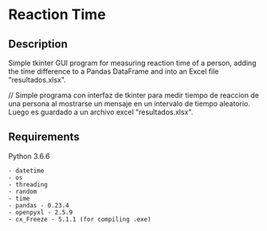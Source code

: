 # Reaction Time


## Description
Simple tkinter GUI program for measuring reaction time of a person, adding the time 
difference to a Pandas DataFrame and into an Excel file "resultados.xlsx". 

//
Simple programa con interfaz de tkinter para medir tiempo de reaccion de una persona al mostrarse
un mensaje en un intervalo de tiempo aleatorio. Luego es guardado a un
archivo excel "resultados.xlsx".

## Requirements
Python 3.6.6

	- datetime
	- os
	- threading
	- random
	- time
	- pandas - 0.23.4
	- openpyxl - 2.5.9
	- cx_Freeze - 5.1.1 (for compiling .exe)
